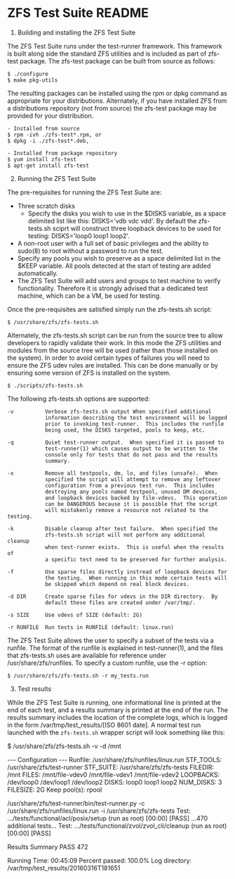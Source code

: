# ZFS Test Suite README

1) Building and installing the ZFS Test Suite

The ZFS Test Suite runs under the test-runner framework.  This framework
is built along side the standard ZFS utilities and is included as part of
zfs-test package.  The zfs-test package can be built from source as follows:

    $ ./configure
    $ make pkg-utils

The resulting packages can be installed using the rpm or dpkg command as
appropriate for your distributions.  Alternately, if you have installed
ZFS from a distributions repository (not from source) the zfs-test package
may be provided for your distribution.

    - Installed from source
    $ rpm -ivh ./zfs-test*.rpm, or
    $ dpkg -i ./zfs-test*.deb,

    - Installed from package repository
    $ yum install zfs-test
    $ apt-get install zfs-test

2) Running the ZFS Test Suite

The pre-requisites for running the ZFS Test Suite are:

  * Three scratch disks
    * Specify the disks you wish to use in the $DISKS variable, as a
      space delimited list like this: DISKS='vdb vdc vdd'.  By default
      the zfs-tests.sh sciprt will construct three loopback devices to
      be used for testing: DISKS='loop0 loop1 loop2'.
  * A non-root user with a full set of basic privileges and the ability
    to sudo(8) to root without a password to run the test.
  * Specify any pools you wish to preserve as a space delimited list in
    the $KEEP variable. All pools detected at the start of testing are
    added automatically.
  * The ZFS Test Suite will add users and groups to test machine to
    verify functionality.  Therefore it is strongly advised that a
    dedicated test machine, which can be a VM, be used for testing.

Once the pre-requisites are satisfied simply run the zfs-tests.sh script:

    $ /usr/share/zfs/zfs-tests.sh

Alternately, the zfs-tests.sh script can be run from the source tree to allow
developers to rapidly validate their work.  In this mode the ZFS utilities and
modules from the source tree will be used (rather than those installed on the
system).  In order to avoid certain types of failures you will need to ensure
the ZFS udev rules are installed.  This can be done manually or by ensuring
some version of ZFS is installed on the system.

    $ ./scripts/zfs-tests.sh

The following zfs-tests.sh options are supported:

    -v          Verbose zfs-tests.sh output When specified additional
                information describing the test environment will be logged
                prior to invoking test-runner.  This includes the runfile
                being used, the DISKS targeted, pools to keep, etc.

    -q          Quiet test-runner output.  When specified it is passed to
                test-runner(1) which causes output to be written to the
                console only for tests that do not pass and the results
                summary.

    -x          Remove all testpools, dm, lo, and files (unsafe).  When
                specified the script will attempt to remove any leftover
                configuration from a previous test run.  This includes
                destroying any pools named testpool, unused DM devices,
                and loopback devices backed by file-vdevs.  This operation
                can be DANGEROUS because it is possible that the script
                will mistakenly remove a resource not related to the testing.

    -k          Disable cleanup after test failure.  When specified the
                zfs-tests.sh script will not perform any additional cleanup
                when test-runner exists.  This is useful when the results of
                a specific test need to be preserved for further analysis.

    -f          Use sparse files directly instread of loopback devices for
                the testing.  When running in this mode certain tests will
                be skipped which depend on real block devices.

    -d DIR      Create sparse files for vdevs in the DIR directory.  By
                default these files are created under /var/tmp/.

    -s SIZE     Use vdevs of SIZE (default: 2G)

    -r RUNFILE  Run tests in RUNFILE (default: linux.run)


The ZFS Test Suite allows the user to specify a subset of the tests via a
runfile. The format of the runfile is explained in test-runner(1), and
the files that zfs-tests.sh uses are available for reference under
/usr/share/zfs/runfiles. To specify a custom runfile, use the -r option:

    $ /usr/share/zfs/zfs-tests.sh -r my_tests.run

3) Test results

While the ZFS Test Suite is running, one informational line is printed at the
end of each test, and a results summary is printed at the end of the run. The
results summary includes the location of the complete logs, which is logged in
the form /var/tmp/test_results/[ISO 8601 date].  A normal test run launched
with the `zfs-tests.sh` wrapper script will look something like this:

$ /usr/share/zfs/zfs-tests.sh -v -d /mnt

--- Configuration ---
Runfile:         /usr/share/zfs/runfiles/linux.run
STF_TOOLS:       /usr/share/zfs/test-runner
STF_SUITE:       /usr/share/zfs/zfs-tests
FILEDIR:         /mnt
FILES:           /mnt/file-vdev0 /mnt/file-vdev1 /mnt/file-vdev2
LOOPBACKS:       /dev/loop0 /dev/loop1 /dev/loop2 
DISKS:           loop0 loop1 loop2 
NUM_DISKS:       3
FILESIZE:        2G
Keep pool(s):    rpool

/usr/share/zfs/test-runner/bin/test-runner.py  -c \
  /usr/share/zfs/runfiles/linux.run -i /usr/share/zfs/zfs-tests
Test: .../tests/functional/acl/posix/setup (run as root) [00:00] [PASS]
...470 additional tests...
Test: .../tests/functional/zvol/zvol_cli/cleanup (run as root) [00:00] [PASS]

Results Summary
PASS	 472

Running Time:	00:45:09
Percent passed:	100.0%
Log directory:	/var/tmp/test_results/20160316T181651
